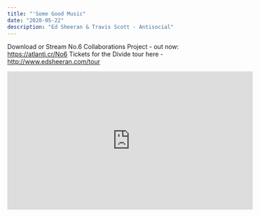 ```yaml
---
title: "'Some Good Music"
date: "2020-05-22"
description: "Ed Sheeran & Travis Scott - Antisocial"
---
```


Download or Stream No.6 Collaborations Project - out now: https://atlanti.cr/No6
Tickets for the Divide tour here - http://www.edsheeran.com/tour

<iframe width="560" height="315" src="https://www.youtube.com/watch?v=CfkxLRuSteI&list=RDMMCfkxLRuSteI&start_radio=1" frameborder="0" allow="accelerometer; autoplay; encrypted-media; gyroscope; picture-in-picture" allowfullscreen></iframe>
